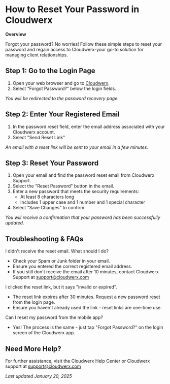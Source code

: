 # How to Reset Your Password in Cloudwerx

**Overview**

Forgot your password? No worries! Follow these simple steps to reset your password and regain access to Cloudwerx-your go-to solution for managing client relationships.


## Step 1: Go to the Login Page

1. Open your web browser and go to [Cloudwerx](https://cdpearsonwrites.wordpress.com/).
2. Select "Forgot Password?" below the login fields.

*You will be redirected to the password recovery page.*

## Step 2: Enter Your Registered Email

1. In the password reset field, enter the email address associated with your Cloudwerx account.
2. Select "Send Reset Link"

*An email with a reset link will be sent to your email in a few minutes.*

## Step 3: Reset Your Password

1. Open your email and find the password reset email from Cloudwerx Support.
2. Select the "Reset Password" button in the email.
3. Enter a new password that meets the security requirements:
   - At least 8 characters long
   - Includes 1 upper case and 1 number and 1 special character
4. Select "Save Changes" to confirm. 

*You will receive a confirmation that your password has been successfully updated.*

## Troubleshooting & FAQs

I didn't receive the reset email. What should I do?

- Check your Spam or Junk folder in your email.
- Ensure you entered the correct registered email address.
- If you still don't receive the email after 10 minutes, contact Cloudwerx Support at support@cloudwerx.com 

I clicked the reset link, but it says "invalid or expired".

- The reset link expires after 30 minutes. Request a new password reset from the login page.
- Ensure you haven't already used the link - reset links are one-time use.

Can I reset my password from the mobile app?
 
- Yes! The process is the same - just tap "Forgot Password?" on the login screen of the Cloudwerx app. 

## Need More Help?

For further assistance, visit the Cloudwerx Help Center or Cloudwerx support at support@cloudwerx.com




*Last updated January 20, 2025*


